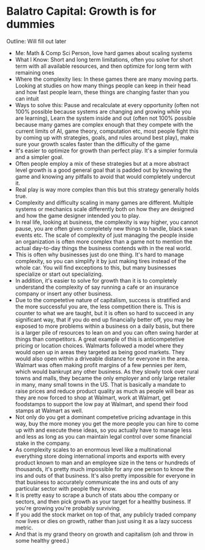 # Balatro Capital: Growth is for dummies
Outline: Will fill out later
+ Me: Math & Comp Sci Person, love hard games about scaling systems
+ What I Know: Short and long term limitations, often you solve for short term with all available resources, and then optimize for long term with remaining ones
+ Where the complexity lies: In these games there are many moving parts. Looking at studies on how many things people can keep in their head and how fast people learn, these things are changing faster than you can intuit
+ Ways to solve this: Pause and recalculate at every opportunity (often not 100% possible because systems are changing and growing while you are learning), Learn the system inside and out (often not 100% possible because many games are complex enough that they compete with the current limits of AI, game theory, computation etc, most people fight this by coming up with strategies, goals, and rules around best play), make sure your growth scales faster than the difficulty of the game
+ It's easier to optimize for growth than perfect play. It's a simpler formula and a simpler goal.
+ Often people employ a mix of these strategies but at a more abstract level growth is a good general goal that is padded out by knowing the game and knowing any pitfalls to avoid that would completely undercut it.
+ Real play is way more complex than this but this strategy generally holds true.
+ Complexity and difficulty scaling in many games are different. Multiple systems or mechanics scale differently both on how they are designed and how the game designer intended you to play.
+ In real life, looking at business, the complexity is way higher, you cannot pause, you are often given completely new things to handle, black swan events etc. The scale of complexity of just managing the people inside an organization is often more complex than a game not to mention the actual day-to-day things the business contends with in the real world.
+ This is often why businesses just do one thing. It's hard to manage complexity, so you can simplify it by just making tires instead of the whole car. You will find exceptions to this, but many businesses specialize or start out specializing.
+ In addition, it's easier to solve for growth than it is to completely understand the complexity of say running a cafe or an insurance company or insert any other business.
+ Due to the competetive nature of capitalism, success is stratified and the more successful you are, the less competition there is. This is counter to what we are taught, but it is often so hard to succeed in any significant way, that if you do end up financially better off, you may be exposed to more problems within a business on a daily basis, but there is a larger pile of resources to lean on and you can often swing harder at things than competitors. A great example of this is anticompetetive pricing or location choices. Walmarts followed a model where they would open up in areas they targeted as being good markets. They would also open within a driveable distance for everyone in the area. Walmart was often making profit margins of a few pennies per item, which would bankrupt any other business. As they slowly took over rural towns and malls, they became the only employer and only large retailer in many, many small towns in the US. That is basically a mandate to raise prices and reduce product quality as much as people will bear as they are now forced to shop at Walmart, work at Walmart, get foodstamps to support the low pay at Walmart, and spend their food stamps at Walmart as well.
+ Not only do you get a dominant competetive pricing advantage in this way, buy the more money you get the more people you can hire to come up with and execute these ideas, so you actually have to manage less and less as long as you can maintain legal control over some financial stake in the company.
+ As complexity scales to an enormous level like a multinational everything store doing international imports and exports with every product known to man and an employee size in the tens or hundreds of thousands, it's pretty much impossible for any one person to know the ins and outs of that business. It's also pretty impossible for everyone in that business to accurately communicate the ins and outs of any particular sector with people they know.
+ It is pretty easy to scrape a bunch of stats abou tthe company or sectors, and then pick growth as your target for a healthy business. If you're growing you're probably surviving.
+ If you add the stock market on top of that, any publicly traded company now lives or dies on growth, rather than just using it as a lazy success metric.
+ And that is my grand theory on growth and capitalism (oh and throw in some healthy greed.)